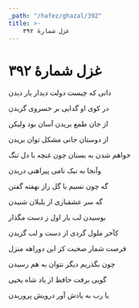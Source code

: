 ```yaml
---
_path: "/hafez/ghazal/392"
title: >-
    غزل شمارهٔ ۳۹۲
---
```

# غزل شمارهٔ ۳۹۲

<div class="b" id="bn1"><div class="m1"><p>دانی که چیست دولت دیدار یار دیدن</p></div>
<div class="m2"><p>در کوی او گدایی بر خسروی گزیدن</p></div></div>
<div class="b" id="bn2"><div class="m1"><p>از جان طمع بریدن آسان بود ولیکن</p></div>
<div class="m2"><p>از دوستان جانی مشکل توان بریدن</p></div></div>
<div class="b" id="bn3"><div class="m1"><p>خواهم شدن به بستان چون غنچه با دل تنگ</p></div>
<div class="m2"><p>وآنجا به نیک نامی پیراهنی دریدن</p></div></div>
<div class="b" id="bn4"><div class="m1"><p>گه چون نسیم با گل راز نهفته گفتن</p></div>
<div class="m2"><p>گه سر عشقبازی از بلبلان شنیدن</p></div></div>
<div class="b" id="bn5"><div class="m1"><p>بوسیدن لب یار اول ز دست مگذار</p></div>
<div class="m2"><p>کآخر ملول گردی از دست و لب گزیدن</p></div></div>
<div class="b" id="bn6"><div class="m1"><p>فرصت شمار صحبت کز این دوراهه منزل</p></div>
<div class="m2"><p>چون بگذریم دیگر نتوان به هم رسیدن</p></div></div>
<div class="b" id="bn7"><div class="m1"><p>گویی برفت حافظ از یاد شاه یحیی</p></div>
<div class="m2"><p>یا رب به یادش آور درویش پروریدن</p></div></div>

